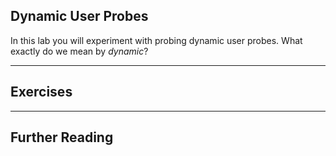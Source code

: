 ## Dynamic User Probes

In this lab you will experiment with probing dynamic user probes. What exactly do we mean by *dynamic*?

---
## Exercises

---

## Further Reading
